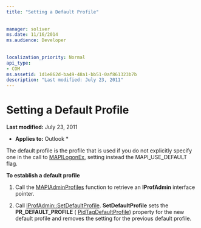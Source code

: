 ```yaml
---
title: "Setting a Default Profile"
 
 
manager: soliver
ms.date: 11/16/2014
ms.audience: Developer
 
 
localization_priority: Normal
api_type:
- COM
ms.assetid: 1d1e862d-ba49-48a1-bb51-0af861323b7b
description: "Last modified: July 23, 2011"
---
```


# Setting a Default Profile

 **Last modified:** July 23, 2011 
  
 * **Applies to:** Outlook * 
  
The default profile is the profile that is used if you do not explicitly specify one in the call to [MAPILogonEx](mapilogonex.md), setting instead the MAPI_USE_DEFAULT flag.
  
 **To establish a default profile**
  
1. Call the [MAPIAdminProfiles](mapiadminprofiles.md) function to retrieve an **IProfAdmin** interface pointer. 
    
2. Call [IProfAdmin::SetDefaultProfile](iprofadmin-setdefaultprofile.md). **SetDefaultProfile** sets the **PR_DEFAULT_PROFILE** ( [PidTagDefaultProfile](pidtagdefaultprofile-canonical-property.md)) property for the new default profile and removes the setting for the previous default profile.
    

